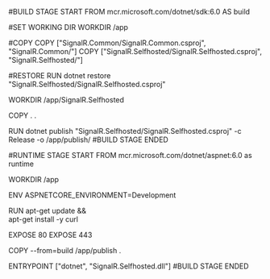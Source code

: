 ﻿#BUILD STAGE START
FROM mcr.microsoft.com/dotnet/sdk:6.0 AS build

#SET WORKING DIR
WORKDIR /app

#COPY
COPY ["SignalR.Common/SignalR.Common.csproj", "SignalR.Common/"]
COPY ["SignalR.Selfhosted/SignalR.Selfhosted.csproj", "SignalR.Selfhosted/"]

#RESTORE
RUN dotnet restore "SignalR.Selfhosted/SignalR.Selfhosted.csproj"

WORKDIR /app/SignalR.Selfhosted

COPY . .

RUN dotnet publish "SignalR.Selfhosted/SignalR.Selfhosted.csproj" -c Release -o /app/publish/
#BUILD STAGE ENDED

#RUNTIME STAGE START
FROM mcr.microsoft.com/dotnet/aspnet:6.0 as runtime

WORKDIR /app

ENV ASPNETCORE_ENVIRONMENT=Development

RUN apt-get update &&\
   apt-get install -y curl

EXPOSE 80
EXPOSE 443

COPY --from=build /app/publish .

ENTRYPOINT ["dotnet", "SignalR.Selfhosted.dll"]
#BUILD STAGE ENDED